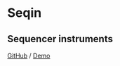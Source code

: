 # Seqin

## Sequencer instruments

[GitHub](https://github.com/loopdotcoop/seqin) /
[Demo](http://seqin.loop.coop/)
